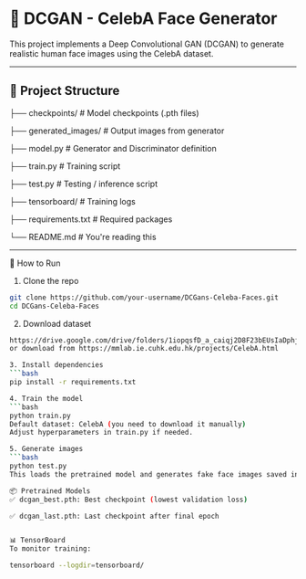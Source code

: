 # 🧠 DCGAN - CelebA Face Generator

This project implements a Deep Convolutional GAN (DCGAN) to generate realistic human face images using the CelebA dataset.

---

## 📂 Project Structure
├── checkpoints/ # Model checkpoints (.pth files)

├── generated_images/ # Output images from generator

├── model.py # Generator and Discriminator definition

├── train.py # Training script

├── test.py # Testing / inference script

├── tensorboard/ # Training logs

├── requirements.txt # Required packages

└── README.md # You're reading this


---

 🚀 How to Run

1. Clone the repo

```bash
git clone https://github.com/your-username/DCGans-Celeba-Faces.git
cd DCGans-Celeba-Faces
```

2. Download dataset
```bash
https://drive.google.com/drive/folders/1iopqsfD_a_caiqj2D8F23bEUsIaDphjL?usp=sharing
or download from https://mmlab.ie.cuhk.edu.hk/projects/CelebA.html

3. Install dependencies
```bash
pip install -r requirements.txt

4. Train the model
```bash
python train.py
Default dataset: CelebA (you need to download it manually)
Adjust hyperparameters in train.py if needed.

5. Generate images
```bash
python test.py
This loads the pretrained model and generates fake face images saved in generated_images/.

📦 Pretrained Models
✅ dcgan_best.pth: Best checkpoint (lowest validation loss)

✅ dcgan_last.pth: Last checkpoint after final epoch


📊 TensorBoard
To monitor training:

tensorboard --logdir=tensorboard/


